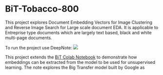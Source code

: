# BiT-Tobacco-800

This project explores Document Embedding Vectors for Image Clustering and Reverse Image Search for Large scale document EDA.
It is applicable to Entreprise type documents which are largely text based, black and white multi-page documents.

To run the project use DeepNote:
[<img src="https://deepnote.com/buttons/launch-in-deepnote.svg">](https://deepnote.com/project/9045f0e2-4d02-4e64-b313-d70bdf35dcc5)

This project extends the [BiT Colab Notebook](https://colab.research.google.com/github/google-research/big_transfer/blob/master/colabs/big_transfer_pytorch.ipynb)
to demonstrate how embeddings can be extracted from the model to be used for unsupervised learning. The note explores the Big Transfer model built by Google as 


